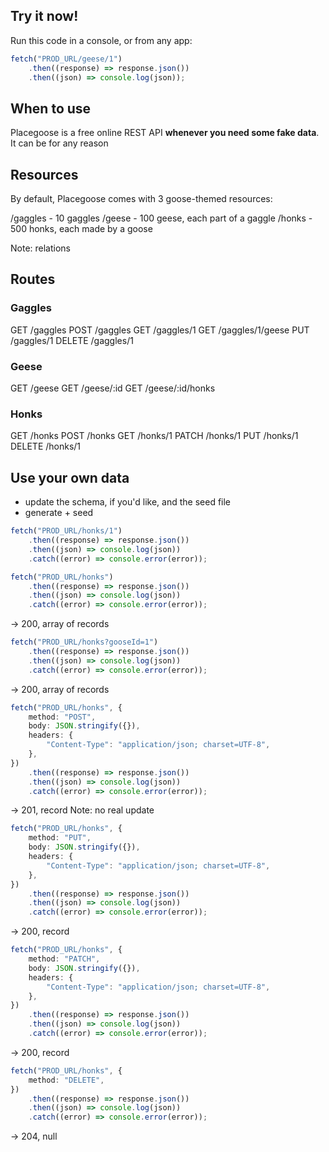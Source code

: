## Try it now!
Run this code in a console, or from any app:
```typescript
fetch("PROD_URL/geese/1")
    .then((response) => response.json())
    .then((json) => console.log(json));
```
## When to use
Placegoose is a free online REST API **whenever you need some fake data**. It can be for any reason

## Resources
By default, Placegoose comes with 3 goose-themed resources:

/gaggles - 10 gaggles
/geese - 100 geese, each part of a gaggle
/honks - 500 honks, each made by a goose

Note: relations

## Routes
### Gaggles
GET /gaggles
POST /gaggles
GET /gaggles/1
GET /gaggles/1/geese
PUT /gaggles/1
DELETE /gaggles/1
### Geese
GET /geese
GET /geese/:id
GET /geese/:id/honks
### Honks
GET /honks
POST /honks
GET /honks/1
PATCH /honks/1
PUT /honks/1
DELETE /honks/1

## Use your own data
- update the schema, if you'd like, and the seed file
- generate + seed


```typescript
fetch("PROD_URL/honks/1")
    .then((response) => response.json())
    .then((json) => console.log(json))
    .catch((error) => console.error(error));
```

```typescript
fetch("PROD_URL/honks")
    .then((response) => response.json())
    .then((json) => console.log(json))
    .catch((error) => console.error(error));
```
-> 200, array of records

```typescript
fetch("PROD_URL/honks?gooseId=1")
    .then((response) => response.json())
    .then((json) => console.log(json))
    .catch((error) => console.error(error));
```
-> 200, array of records

```typescript
fetch("PROD_URL/honks", {
    method: "POST",
    body: JSON.stringify({}),
    headers: {
        "Content-Type": "application/json; charset=UTF-8",
    },
})
    .then((response) => response.json())
    .then((json) => console.log(json))
    .catch((error) => console.error(error));
```
-> 201, record
Note: no real update

```typescript
fetch("PROD_URL/honks", {
    method: "PUT",
    body: JSON.stringify({}),
    headers: {
        "Content-Type": "application/json; charset=UTF-8",
    },
})
    .then((response) => response.json())
    .then((json) => console.log(json))
    .catch((error) => console.error(error));
```
-> 200, record

```typescript
fetch("PROD_URL/honks", {
    method: "PATCH",
    body: JSON.stringify({}),
    headers: {
        "Content-Type": "application/json; charset=UTF-8",
    },
})
    .then((response) => response.json())
    .then((json) => console.log(json))
    .catch((error) => console.error(error));
```
-> 200, record

```typescript
fetch("PROD_URL/honks", {
    method: "DELETE",
})
    .then((response) => response.json())
    .then((json) => console.log(json))
    .catch((error) => console.error(error));
```
-> 204, null